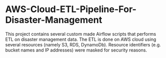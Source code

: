 # AWS-Cloud-ETL-Pipeline-For-Disaster-Management
This project contains several custom made Airflow scripts that performs ETL on disaster management data. The ETL is done on AWS cloud using several resources (namely S3, RDS, DynamoDb). Resource identifiers (e.g. bucket names and IP addresses) were masked for security reasons.
